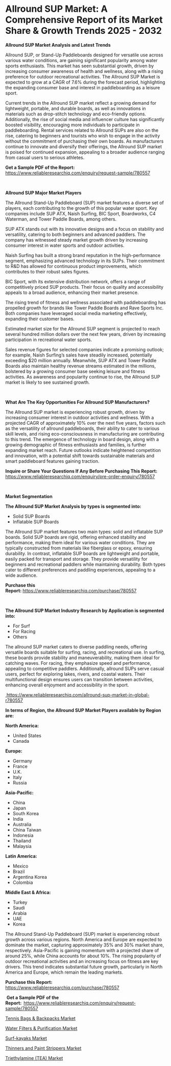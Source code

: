 <p><h1>Allround SUP Market: A Comprehensive Report of its Market Share & Growth Trends 2025 - 2032</h1></p><p><strong>Allround SUP Market Analysis and Latest Trends</strong></p>
<p><p>Allround SUP, or Stand-Up Paddleboards designed for versatile use across various water conditions, are gaining significant popularity among water sports enthusiasts. This market has seen substantial growth, driven by increasing consumer awareness of health and wellness, along with a rising preference for outdoor recreational activities. The Allround SUP Market is expected to grow at a CAGR of 7.6% during the forecast period, highlighting the expanding consumer base and interest in paddleboarding as a leisure sport.</p><p>Current trends in the Allround SUP market reflect a growing demand for lightweight, portable, and durable boards, as well as innovations in materials such as drop-stitch technology and eco-friendly options. Additionally, the rise of social media and influencer culture has significantly boosted visibility, encouraging more individuals to participate in paddleboarding. Rental services related to Allround SUPs are also on the rise, catering to beginners and tourists who wish to engage in the activity without the commitment of purchasing their own boards. As manufacturers continue to innovate and diversify their offerings, the Allround SUP market is poised for continued expansion, appealing to a broader audience ranging from casual users to serious athletes.</p></p>
<p><strong>Get a Sample PDF of the Report:&nbsp;</strong> <a href="https://www.reliableresearchiq.com/enquiry/request-sample/780557?utm_campaign=103&utm_medium=2&utm_source=Github&utm_content=ia&utm_term=26032025&utm_id=allround-sup">https://www.reliableresearchiq.com/enquiry/request-sample/780557</a></p>
<p>&nbsp;</p>
<p><strong>Allround SUP Major Market Players</strong></p>
<p><p>The Allround Stand-Up Paddleboard (SUP) market features a diverse set of players, each contributing to the growth of this popular water sport. Key companies include SUP ATX, Naish Surfing, BIC Sport, Boardworks, C4 Waterman, and Tower Paddle Boards, among others. </p><p>SUP ATX stands out with its innovative designs and a focus on stability and versatility, catering to both beginners and advanced paddlers. The company has witnessed steady market growth driven by increasing consumer interest in water sports and outdoor activities. </p><p>Naish Surfing has built a strong brand reputation in the high-performance segment, emphasizing advanced technology in its SUPs. Their commitment to R&D has allowed for continuous product improvements, which contributes to their robust sales figures.</p><p>BIC Sport, with its extensive distribution network, offers a range of competitively priced SUP products. Their focus on quality and accessibility appeals to a broad audience, enhancing their market presence.</p><p>The rising trend of fitness and wellness associated with paddleboarding has propelled growth for brands like Tower Paddle Boards and Rave Sports Inc. Both companies have leveraged social media marketing effectively, expanding their customer bases.</p><p>Estimated market size for the Allround SUP segment is projected to reach several hundred million dollars over the next few years, driven by increasing participation in recreational water sports. </p><p>Sales revenue figures for selected companies indicate a promising outlook; for example, Naish Surfing’s sales have steadily increased, potentially exceeding $20 million annually. Meanwhile, SUP ATX and Tower Paddle Boards also maintain healthy revenue streams estimated in the millions, bolstered by a growing consumer base seeking leisure and fitness activities. As awareness and popularity continue to rise, the Allround SUP market is likely to see sustained growth.</p></p>
<p>&nbsp;</p>
<p><strong>What Are The Key Opportunities For Allround SUP Manufacturers?</strong></p>
<p><p>The Allround SUP market is experiencing robust growth, driven by increasing consumer interest in outdoor activities and wellness. With a projected CAGR of approximately 10% over the next five years, factors such as the versatility of allround paddleboards, their ability to cater to various skill levels, and rising eco-consciousness in manufacturing are contributing to this trend. The emergence of technology in board design, along with a growing demographic of fitness enthusiasts and families, is further expanding market reach. Future outlooks indicate heightened competition and innovation, with a potential shift towards sustainable materials and smart paddleboard features gaining traction.</p></p>
<p><strong>Inquire or Share Your Questions If Any Before Purchasing This Report:</strong> <a href="https://www.reliableresearchiq.com/enquiry/pre-order-enquiry/780557?utm_campaign=103&utm_medium=2&utm_source=Github&utm_content=ia&utm_term=26032025&utm_id=allround-sup">https://www.reliableresearchiq.com/enquiry/pre-order-enquiry/780557</a></p>
<p>&nbsp;</p>
<p><strong>Market Segmentation</strong></p>
<p><strong>The Allround SUP Market Analysis by types is segmented into:</strong></p>
<p><ul><li>Solid SUP Boards</li><li>Inflatable SUP Boards</li></ul></p>
<p><p>The Allround SUP market features two main types: solid and inflatable SUP boards. Solid SUP boards are rigid, offering enhanced stability and performance, making them ideal for various water conditions. They are typically constructed from materials like fiberglass or epoxy, ensuring durability. In contrast, inflatable SUP boards are lightweight and portable, easily packed for transport and storage. They provide versatility for beginners and recreational paddlers while maintaining durability. Both types cater to different preferences and paddling experiences, appealing to a wide audience.</p></p>
<p><strong>Purchase this Report:&nbsp;</strong><a href="https://www.reliableresearchiq.com/purchase/780557?utm_campaign=103&utm_medium=2&utm_source=Github&utm_content=ia&utm_term=26032025&utm_id=allround-sup">https://www.reliableresearchiq.com/purchase/780557</a></p>
<p>&nbsp;</p>
<p><strong>The Allround SUP Market Industry Research by Application is segmented into:</strong></p>
<p><ul><li>For Surf</li><li>For Racing</li><li>Others</li></ul></p>
<p><p>The allround SUP market caters to diverse paddling needs, offering versatile boards suitable for surfing, racing, and recreational use. In surfing, these boards provide stability and maneuverability, making them ideal for catching waves. For racing, they emphasize speed and performance, appealing to competitive paddlers. Additionally, allround SUPs serve casual users, perfect for exploring lakes, rivers, and coastal waters. Their multifunctional design ensures users can transition between activities, enhancing overall enjoyment and accessibility in the sport.</p></p>
<p><a href="https://www.reliableresearchiq.com/allround-sup-market-in-global-r780557?utm_campaign=103&utm_medium=2&utm_source=Github&utm_content=ia&utm_term=26032025&utm_id=allround-sup">&nbsp;https://www.reliableresearchiq.com/allround-sup-market-in-global-r780557</a></p>
<p><strong>In terms of Region, the Allround SUP Market Players available by Region are:</strong></p>
<p>
    <p> <strong> North America: </strong>
        <ul>
            <li>United States</li>
            <li>Canada</li>
        </ul>
        </p> 
    <p> <strong> Europe: </strong>
        <ul>
            <li>Germany</li>
            <li>France</li>
            <li>U.K.</li>
            <li>Italy</li>
            <li>Russia</li>
        </ul>
        </p> 
    <p> <strong> Asia-Pacific: </strong>
        <ul>
            <li>China</li>
            <li>Japan</li>
            <li>South Korea</li>
            <li>India</li>
            <li>Australia</li>
            <li>China Taiwan</li>
            <li>Indonesia</li>
            <li>Thailand</li>
            <li>Malaysia</li>
        </ul>
        </p> 
    <p> <strong> Latin America: </strong>
        <ul>
            <li>Mexico</li>
            <li>Brazil</li>
            <li>Argentina Korea</li>
            <li>Colombia</li>
        </ul>
        </p> 
    <p> <strong> Middle East & Africa: </strong>
        <ul>
            <li>Turkey</li>
            <li>Saudi</li>
            <li>Arabia</li>
            <li>UAE</li>
            <li>Korea</li>
        </ul>
    </p>
    </p>
<p><p>The Allround Stand-Up Paddleboard (SUP) market is experiencing robust growth across various regions. North America and Europe are expected to dominate the market, capturing approximately 35% and 30% market share, respectively. Asia-Pacific is gaining momentum with a projected share of around 25%, while China accounts for about 10%. The rising popularity of outdoor recreational activities and an increasing focus on fitness are key drivers. This trend indicates substantial future growth, particularly in North America and Europe, which remain the leading markets.</p></p>
<p><strong>Purchase this Report: </strong><a href="https://www.reliableresearchiq.com/purchase/780557?utm_campaign=103&utm_medium=2&utm_source=Github&utm_content=ia&utm_term=26032025&utm_id=allround-sup">https://www.reliableresearchiq.com/purchase/780557</a></p>
<p>&nbsp;<strong>Get a Sample PDF of the Report:&nbsp;&nbsp;</strong><a href="https://www.reliableresearchiq.com/enquiry/request-sample/780557?utm_campaign=103&utm_medium=2&utm_source=Github&utm_content=ia&utm_term=26032025&utm_id=allround-sup">https://www.reliableresearchiq.com/enquiry/request-sample/780557</a></p>
<p><strong></strong></p>
<p><p><a href="https://github.com/siriocooch4a/Market-Research-Report-List-1/blob/main/tennis-bags-backpacks-market.md?utm_campaign=103&utm_medium=2&utm_source=Github&utm_content=ia&utm_term=26032025&utm_id=allround-sup">Tennis Bags & Backpacks Market</a></p><p><a href="https://github.com/ertssmelov0/Market-Research-Report-List-1/blob/main/water-filters-purification-market.md?utm_campaign=103&utm_medium=2&utm_source=Github&utm_content=ia&utm_term=26032025&utm_id=allround-sup">Water Filters & Purification Market</a></p><p><a href="https://github.com/sakuniniray98/Market-Research-Report-List-1/blob/main/surf-kayaks-market.md?utm_campaign=103&utm_medium=2&utm_source=Github&utm_content=ia&utm_term=26032025&utm_id=allround-sup">Surf-kayaks Market</a></p><p><a href="https://github.com/yakobotege/Market-Research-Report-List-1/blob/main/thinners-and-paint-strippers-market.md?utm_campaign=103&utm_medium=2&utm_source=Github&utm_content=ia&utm_term=26032025&utm_id=allround-sup">Thinners and Paint Strippers Market</a></p><p><a href="https://github.com/pupekironim/Market-Research-Report-List-1/blob/main/triethylamine-tea-market.md?utm_campaign=103&utm_medium=2&utm_source=Github&utm_content=ia&utm_term=26032025&utm_id=allround-sup">Triethylamine (TEA) Market</a></p></p>